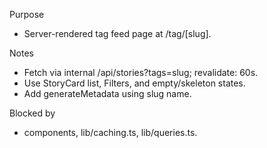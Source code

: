 Purpose

- Server-rendered tag feed page at /tag/[slug].

Notes

- Fetch via internal /api/stories?tags=slug; revalidate: 60s.
- Use StoryCard list, Filters, and empty/skeleton states.
- Add generateMetadata using slug name.

Blocked by

- components, lib/caching.ts, lib/queries.ts.

